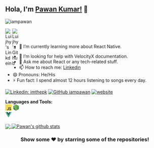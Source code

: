 ## Hola, I'm [Pawan Kumar!](https://luijhyguerraflores.netlify.app) 👋

<p align="left"> <img src="https://komarev.com/ghpvc/?username=kailucho&label=Views&color=blue&style=plastic" alt="iampawan" /> </p>
<a href="https://www.linkedin.com/in/luijhy-guerra-flores-057262144/">
  <img align="left" alt="Luijhy's Linkdein" width="22px" src="https://cdn.jsdelivr.net/npm/simple-icons@v3/icons/linkedin.svg" />
</a>
<a href="https://github.com/kailucho">
  <img align="left" alt="Luijhy's Github" width="22px" src="https://cdn.jsdelivr.net/npm/simple-icons@v3/icons/github.svg" />
</a>
<br/>
<br/>

<!-- - 🔭 I’m currently working on [Frontier](https://frontier.xyz/). -->
- 🌱 I’m currently learning more about React Native.
<!-- - 👯 I’m looking to collaborate on [Youtube](https://youtube.com/mtechviral). -->
- 🤔 I’m looking for help with VelocityX documentation.
- 💬 Ask me about React or any tech-related stuff.
- 📫 How to reach me: [Linkedin](https://www.linkedin.com/in/luijhy-guerra-flores-057262144/)
- 😄 Pronouns: He/His
- ⚡ Fun fact: I spend almost 12 hours listening to songs every day.

<!-- [![Twitter: imthepk](https://img.shields.io/twitter/follow/imthepk?style=social)](https://twitter.com/imthepk) -->
[![Linkedin: imthepk](https://img.shields.io/badge/-imthepk-blue?style=flat-square&logo=Linkedin&logoColor=white&link=https://www.linkedin.com/in/luijhy-guerra-flores-057262144/)](https://www.linkedin.com/in/luijhy-guerra-flores-057262144/)
[![GitHub iampawan](https://img.shields.io/github/followers/iampawan?label=follow&style=social)](https://github.com/kailucho)
[![website](https://img.shields.io/badge/PortfolioWebsite-pawan.live-2648ff?style=flat-square&logo=google-chrome)](https://luijhyguerraflores.netlify.app/)


**Languages and Tools:**  
<code><img height="20" src="https://raw.githubusercontent.com/github/explore/80688e429a7d4ef2fca1e82350fe8e3517d3494d/topics/javascript/javascript.png"></code>
<code><img height="20" src="https://raw.githubusercontent.com/github/explore/80688e429a7d4ef2fca1e82350fe8e3517d3494d/topics/nodejs/nodejs.png"></code>  
<code><img height="20" src="https://raw.githubusercontent.com/github/explore/80688e429a7d4ef2fca1e82350fe8e3517d3494d/topics/vue/vue.png"></code>

<a href="https://github.com/kailucho">
  <img align="center" src="https://github-readme-stats.vercel.app/api/top-langs/?username=kailucho&theme=light&hide_langs_below=1" />
</a>
<a href="https://github.com/kailucho">
 <img align="center" src="https://github-readme-stats.vercel.app/api?username=kailucho&show_icons=true&theme=light&line_height=27" alt="Pawan's github stats"/>
</a>

<div align="center">

### Show some ❤️ by starring some of the repositories!

</div>

